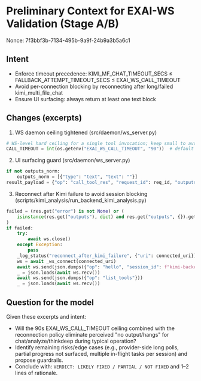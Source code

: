 # Preliminary Context for EXAI-WS Validation (Stage A/B)

Nonce: 7f3bbf3b-7134-495b-9a9f-24b9a3b5a6c1

## Intent
- Enforce timeout precedence: KIMI_MF_CHAT_TIMEOUT_SECS ≤ FALLBACK_ATTEMPT_TIMEOUT_SECS ≤ EXAI_WS_CALL_TIMEOUT
- Avoid per-connection blocking by reconnecting after long/failed kimi_multi_file_chat
- Ensure UI surfacing: always return at least one text block

## Changes (excerpts)

1) WS daemon ceiling tightened (src/daemon/ws_server.py)

```python
# WS-level hard ceiling for a single tool invocation; keep small to avoid client-perceived hangs
CALL_TIMEOUT = int(os.getenv("EXAI_WS_CALL_TIMEOUT", "90"))  # default 90s; can be raised via env if needed
```

2) UI surfacing guard (src/daemon/ws_server.py)

```python
if not outputs_norm:
    outputs_norm = [{"type": "text", "text": ""}]
result_payload = {"op": "call_tool_res", "request_id": req_id, "outputs": outputs_norm}
```

3) Reconnect after Kimi failure to avoid session blocking (scripts/kimi_analysis/run_backend_kimi_analysis.py)

```python
failed = (res.get("error") is not None) or (
    isinstance(res.get("outputs"), dict) and res.get("outputs", {}).get("status") == "cancelled"
)
if failed:
    try:
        await ws.close()
    except Exception:
        pass
    _log_status("reconnect_after_kimi_failure", {"uri": connected_uri})
    ws = await _ws_connect(connected_uri)
    await ws.send(json.dumps({"op": "hello", "session_id": f"kimi-backend-{TS}-re", "token": TOKEN}))
    _ = json.loads(await ws.recv())
    await ws.send(json.dumps({"op": "list_tools"}))
    _ = json.loads(await ws.recv())
```

## Question for the model
Given these excerpts and intent:
- Will the 90s EXAI_WS_CALL_TIMEOUT ceiling combined with the reconnection policy eliminate perceived "no output/hangs" for chat/analyze/thinkdeep during typical operation?
- Identify remaining risks/edge cases (e.g., provider-side long polls, partial progress not surfaced, multiple in-flight tasks per session) and propose guardrails.
- Conclude with: `VERDICT: LIKELY FIXED / PARTIAL / NOT FIXED` and 1–2 lines of rationale.

